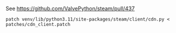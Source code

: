See https://github.com/ValvePython/steam/pull/437

```
patch venv/lib/python3.11/site-packages/steam/client/cdn.py < patches/cdn_client.patch
```